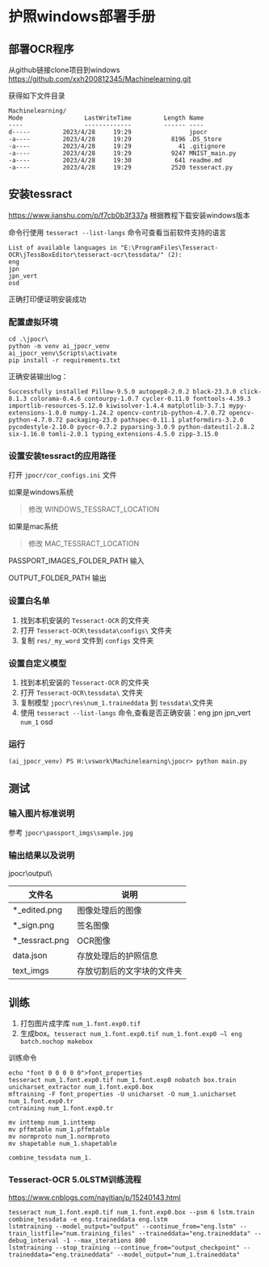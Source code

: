 # 护照windows部署手册

## 部署OCR程序
从github链接clone项目到windows 
https://github.com/xxh200812345/Machinelearning.git

获得如下文件目录

    Machinelearning/
    Mode                 LastWriteTime         Length Name
    ----                 -------------         ------ ----
    d-----         2023/4/28     19:29                jpocr
    -a----         2023/4/28     19:29           8196 .DS_Store
    -a----         2023/4/28     19:29             41 .gitignore
    -a----         2023/4/28     19:29           9247 MNIST_main.py
    -a----         2023/4/28     19:30            641 readme.md
    -a----         2023/4/28     19:29           2520 tesseract.py


## 安装tessract
https://www.jianshu.com/p/f7cb0b3f337a
根据教程下载安装windows版本

命令行使用 `tesseract --list-langs` 命令可查看当前软件支持的语言

    List of available languages in "E:\ProgramFiles\Tesseract-OCR\jTessBoxEditor\tesseract-ocr\tessdata/" (2):
    eng
    jpn
    jpn_vert
    osd

正确打印便证明安装成功

### 配置虚拟环境

    cd .\jpocr\
    python -m venv ai_jpocr_venv
    ai_jpocr_venv\Scripts\activate
    pip install -r requirements.txt

正确安装输出log：

    Successfully installed Pillow-9.5.0 autopep8-2.0.2 black-23.3.0 click-8.1.3 colorama-0.4.6 contourpy-1.0.7 cycler-0.11.0 fonttools-4.39.3 importlib-resources-5.12.0 kiwisolver-1.4.4 matplotlib-3.7.1 mypy-extensions-1.0.0 numpy-1.24.2 opencv-contrib-python-4.7.0.72 opencv-python-4.7.0.72 packaging-23.0 pathspec-0.11.1 platformdirs-3.2.0 pycodestyle-2.10.0 pyocr-0.7.2 pyparsing-3.0.9 python-dateutil-2.8.2 six-1.16.0 tomli-2.0.1 typing_extensions-4.5.0 zipp-3.15.0

### 设置安装tessract的应用路径

打开 `jpocr/cor_configs.ini` 文件

如果是windows系统

> 修改 WINDOWS_TESSRACT_LOCATION

如果是mac系统

> 修改 MAC_TESSRACT_LOCATION

PASSPORT_IMAGES_FOLDER_PATH 输入

OUTPUT_FOLDER_PATH 输出

### 设置白名单

1. 找到本机安装的 `Tesseract-OCR` 的文件夹
1. 打开 `Tesseract-OCR\tessdata\configs\` 文件夹
1. 复制 `res/_my_word` 文件到 `configs` 文件夹

### 设置自定义模型

1. 找到本机安装的 `Tesseract-OCR` 的文件夹
1. 打开 `Tesseract-OCR\tessdata\` 文件夹
1. 复制模型 `jpocr\res\num_1.traineddata` 到 `tessdata\`文件夹
1. 使用 `tesseract --list-langs` 命令,查看是否正确安装：eng jpn jpn_vert `num_1` osd

### 运行

    (ai_jpocr_venv) PS H:\vswork\Machinelearning\jpocr> python main.py

## 测试
### 输入图片标准说明
参考 `jpocr\passport_imgs\sample.jpg`

### 输出结果以及说明
jpocr\output\

| 文件名 | 说明 |
| --- | --- |
| *_edited.png | 图像处理后的图像 |
| *_sign.png | 签名图像 |
| *_tessract.png | OCR图像 |
| data.json | 存放处理后的护照信息 |
| text_imgs | 存放切割后的文字块的文件夹 |

## 训练

1. 打包图片成字库 `num_1.font.exp0.tif`
1. 生成box。`tesseract num_1.font.exp0.tif num_1.font.exp0 –l eng batch.nochop makebox`

训练命令

    echo "font 0 0 0 0 0">font_properties
    tesseract num_1.font.exp0.tif num_1.font.exp0 nobatch box.train
    unicharset_extractor num_1.font.exp0.box
    mftraining -F font_properties -U unicharset -O num_1.unicharset num_1.font.exp0.tr
    cntraining num_1.font.exp0.tr

    mv inttemp num_1.inttemp
    mv pffmtable num_1.pffmtable
    mv normproto num_1.normproto
    mv shapetable num_1.shapetable

    combine_tessdata num_1.

### Tesseract-OCR 5.0LSTM训练流程
https://www.cnblogs.com/nayitian/p/15240143.html

    tesseract num_1.font.exp0.tif num_1.font.exp0.box --psm 6 lstm.train
    combine_tessdata -e eng.traineddata eng.lstm
    lstmtraining --model_output="output" --continue_from="eng.lstm" --train_listfile="num.training_files" --traineddata="eng.traineddata" --debug_interval -1 --max_iterations 800
    lstmtraining --stop_training --continue_from="output_checkpoint" --traineddata="eng.traineddata" --model_output="num_1.traineddata"
